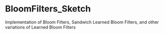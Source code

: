 # BloomFilters_Sketch
Implementation of Bloom Filters, Sandwich Learned Bloom Filters, and other variations of Learned Bloom Filters

